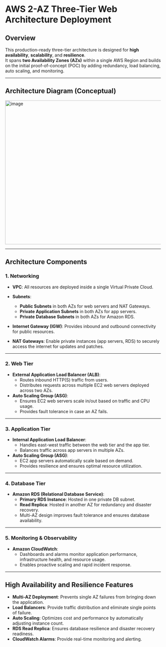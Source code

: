 # AWS 2-AZ Three-Tier Web Architecture Deployment

## Overview
This production-ready three-tier architecture is designed for **high availability**, **scalability**, and **resilience**.  
It spans **two Availability Zones (AZs)** within a single AWS Region and builds on the initial proof-of-concept (POC) by adding redundancy, load balancing, auto scaling, and monitoring.

---

## Architecture Diagram (Conceptual)

<img width="843" height="465" alt="image" src="https://github.com/user-attachments/assets/cb11dd53-28ce-463b-93e3-6d8a900a60c4" />

---

## Architecture Components

### 1. Networking
- **VPC**: All resources are deployed inside a single Virtual Private Cloud.
- **Subnets**: 
  - **Public Subnets** in both AZs for web servers and NAT Gateways.
  - **Private Application Subnets** in both AZs for app servers.
  - **Private Database Subnets** in both AZs for Amazon RDS.

- **Internet Gateway (IGW)**: Provides inbound and outbound connectivity for public resources.
- **NAT Gateways**: Enable private instances (app servers, RDS) to securely access the internet for updates and patches.

---

### 2. Web Tier
- **External Application Load Balancer (ALB)**:
  - Routes inbound HTTP(S) traffic from users.
  - Distributes requests across multiple EC2 web servers deployed across two AZs.
- **Auto Scaling Group (ASG)**:
  - Ensures EC2 web servers scale in/out based on traffic and CPU usage.
  - Provides fault tolerance in case an AZ fails.

---

### 3. Application Tier
- **Internal Application Load Balancer**:
  - Handles east-west traffic between the web tier and the app tier.
  - Balances traffic across app servers in multiple AZs.
- **Auto Scaling Group (ASG)**:
  - EC2 app servers automatically scale based on demand.
  - Provides resilience and ensures optimal resource utilization.

---

### 4. Database Tier
- **Amazon RDS (Relational Database Service)**:
  - **Primary RDS Instance**: Hosted in one private DB subnet.
  - **Read Replica**: Hosted in another AZ for redundancy and disaster recovery.
  - Multi-AZ design improves fault tolerance and ensures database availability.

---

### 5. Monitoring & Observability
- **Amazon CloudWatch**:
  - Dashboards and alarms monitor application performance, infrastructure health, and resource usage.
  - Enables proactive scaling and rapid incident response.

---

## High Availability and Resilience Features
- **Multi-AZ Deployment**: Prevents single AZ failures from bringing down the application.
- **Load Balancers**: Provide traffic distribution and eliminate single points of failure.
- **Auto Scaling**: Optimizes cost and performance by automatically adjusting instance count.
- **RDS Read Replica**: Ensures database resilience and disaster recovery readiness.
- **CloudWatch Alarms**: Provide real-time monitoring and alerting.



